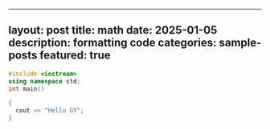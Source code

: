 
---
layout: post
title: math
date: 2025-01-05
description: formatting code
categories: sample-posts
featured: true
---

```cpp
#include <iostream>
using namespace std;
int main()

{
  cout << "Hello GY";
}
```
